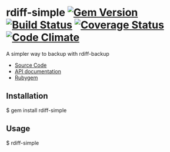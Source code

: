 rdiff-simple [![Gem Version](https://badge.fury.io/rb/rdiff-simple.png)](http://badge.fury.io/rb/rdiff-simple) [![Build Status](https://travis-ci.org/ketiko/rdiff-simple.png?branch=master)](https://travis-ci.org/ketiko/rdiff-simple) [![Coverage Status](https://coveralls.io/repos/ketiko/rdiff-simple/badge.png)](https://coveralls.io/r/ketiko/rdiff-simple) [![Code Climate](https://codeclimate.com/github/ketiko/rdiff-simple.png)](https://codeclimate.com/github/ketiko/rdiff-simple)
============

A simpler way to backup with rdiff-backup

* [Source Code](http://github.com/ketiko/rdiff-simple)
* [API documentation](http://rubydoc.info/github/ketiko/rdiff-simple/master)
* [Rubygem](http://rubygems.org/gems/rdiff-simple)

## Installation

$ gem install rdiff-simple

## Usage

$ rdiff-simple
